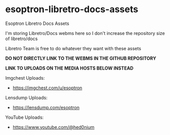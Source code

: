 # esoptron-libretro-docs-assets

Esoptron Libretro Docs Assets

I'm storing Libretro/Docs webms here so I don't increase the repository size of libretro/docs

Libretro Team is free to do whatever they want with these assets

**DO NOT DIRECTLY LINK TO THE WEBMS IN THE GITHUB REPOSITORY**

**LINK TO UPLOADS ON THE MEDIA HOSTS BELOW INSTEAD**

Imgchest Uploads:

* https://imgchest.com/u/esoptron

Lensdump Uploads:

* https://lensdump.com/esoptron

YouTube Uploads:

* https://www.youtube.com/@hed0nium
